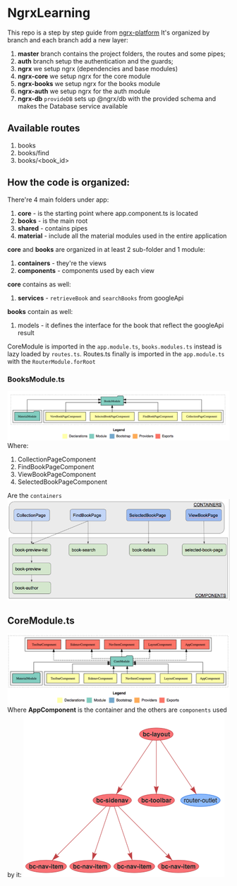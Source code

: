 # NgrxLearning
This repo is a step by step guide from [ngrx-platform](https://github.com/ngrx/platform/tree/master/example-app)
It's organized by branch and each branch add a new layer:
1. **master** branch contains the project folders, the routes and some pipes;
2. **auth** branch setup the authentication and the guards;
3. **ngrx** we setup ngrx (dependencies and base modules)
4. **ngrx-core** we setup ngrx for the core module
5. **ngrx-books** we setup ngrx for the books module
6. **ngrx-auth** we setup ngrx for the auth module
7. **ngrx-db** `provideDB` sets up @ngrx/db with the provided schema and makes the Database service available

## Available routes
1. books
2. books/find
3. books/<book_id>

## How the code is organized:
There're 4 main folders under app:
1. **core** - is the starting point where app.component.ts is located
2. **books** - is the main root
3. **shared** - contains pipes
4. **material** - include all the material modules used in the entire application

**core** and **books** are organized in at least 2 sub-folder and 1 module:
1. **containers** - they're the views
2. **components** - components used by each view

**core** contains as well:
1. **services** - `retrieveBook` and `searchBooks` from googleApi

**books** contain as well:
1. models - it defines the interface for the book that reflect the googleApi result

CoreModule is imported in the `app.module.ts`, `books.modules.ts` instead is lazy loaded by `routes.ts`. Routes.ts finally is imported in the `app.module.ts` with the `RouterModule.forRoot`

### BooksModule.ts
![Alt text](./doc/BooksModule.png?raw=true)
Where:
1. CollectionPageComponent
2. FindBookPageComponent
3. ViewBookPageComponent
4. SelectedBookPageComponent

Are the `containers`
![Alt text](./doc/BooksStructure.png?raw=true)

## CoreModule.ts
![Alt text](./doc/CoreModule.png?raw=true)
Where **AppComponent** is the container and the others are `components` used by it:
![Alt text](./doc/AppComponent.png?raw=true)
